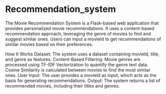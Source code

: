 # Recommendation_system
The Movie Recommendation System is a Flask-based web application that provides personalized movie recommendations. It uses a content-based recommendation approach, leveraging the genre of movies to find and suggest similar ones. Users can input a movieId to get recommendations of similar movies based on their preferences.

How It Works
Dataset: The system uses a dataset containing movieId, title, and genre as features.
Content-Based Filtering:
Movie genres are processed using TF-IDF Vectorization to quantify the genre text data.
Cosine Similarity is calculated between movies to find the most similar ones.
User Input:
The user provides a movieId as input, which acts as the basis for generating recommendations.
Output:
The system returns a list of recommended movies, including their titles and genres.

